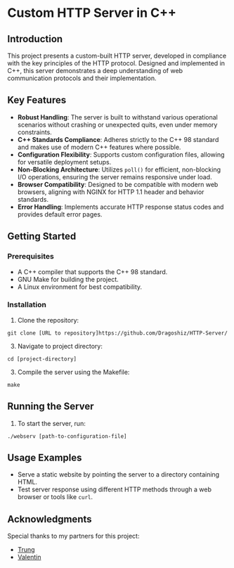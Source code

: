 # Custom HTTP Server in C++

## Introduction
This project presents a custom-built HTTP server, developed in compliance with the key principles of the HTTP protocol. Designed and implemented in C++, this server demonstrates a deep understanding of web communication protocols and their implementation.

## Key Features
- **Robust Handling**: The server is built to withstand various operational scenarios without crashing or unexpected quits, even under memory constraints.
- **C++ Standards Compliance**: Adheres strictly to the C++ 98 standard and makes use of modern C++ features where possible.
- **Configuration Flexibility**: Supports custom configuration files, allowing for versatile deployment setups.
- **Non-Blocking Architecture**: Utilizes `poll()` for efficient, non-blocking I/O operations, ensuring the server remains responsive under load.
- **Browser Compatibility**: Designed to be compatible with modern web browsers, aligning with NGINX for HTTP 1.1 header and behavior standards.
- **Error Handling**: Implements accurate HTTP response status codes and provides default error pages.

## Getting Started

### Prerequisites
- A C++ compiler that supports the C++ 98 standard.
- GNU Make for building the project.
- A Linux environment for best compatibility.

### Installation
1. Clone the repository:
```
git clone [URL to repository]https://github.com/Dragoshiz/HTTP-Server/
```
3. Navigate to project directory:
```
cd [project-directory]
```
3. Compile the server using the Makefile:
```
make
```
## Running the Server
1. To start the server, run:
```
./webserv [path-to-configuration-file]
```

## Usage Examples
- Serve a static website by pointing the server to a directory containing HTML.
- Test server response using different HTTP methods through a web browser or tools like `curl`.

## Acknowledgments
Special thanks to my partners for this project:
- [Trung](https://github.com/Alohakaloha)
- [Valentin](https://github.com/minthe)
